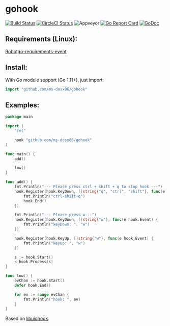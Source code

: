 # gohook

[![Build Status](https://github.com/ms-dosx86/gohook/workflows/Go/badge.svg)](https://github.com/ms-dosx86/gohook/commits/master)
[![CircleCI Status](https://circleci.com/gh/robotn/gohook.svg?style=shield)](https://circleci.com/gh/robotn/gohook)
![Appveyor](https://ci.appveyor.com/api/projects/status/github/robotn/gohook?branch=master&svg=true)
[![Go Report Card](https://goreportcard.com/badge/github.com/ms-dosx86/gohook)](https://goreportcard.com/report/github.com/ms-dosx86/gohook)
[![GoDoc](https://godoc.org/github.com/ms-dosx86/gohook?status.svg)](https://godoc.org/github.com/ms-dosx86/gohook)
<!-- This is a work in progress. -->

## Requirements (Linux):

[Robotgo-requirements-event](https://github.com/go-vgo/robotgo#requirements)

## Install:

With Go module support (Go 1.11+), just import:

```go
import "github.com/ms-dosx86/gohook"
```

## Examples:

```Go
package main

import (
	"fmt"

	hook "github.com/ms-dosx86/gohook"
)

func main() {
	add()

	low()
}

func add() {
	fmt.Println("--- Please press ctrl + shift + q to stop hook ---")
	hook.Register(hook.KeyDown, []string{"q", "ctrl", "shift"}, func(e hook.Event) {
		fmt.Println("ctrl-shift-q")
		hook.End()
	})

	fmt.Println("--- Please press w---")
	hook.Register(hook.KeyDown, []string{"w"}, func(e hook.Event) {
		fmt.Println("keyDown: ", "w")
	})

	hook.Register(hook.KeyUp, []string{"w"}, func(e hook.Event) {
		fmt.Println("keyUp: ", "w")
	})

	s := hook.Start()
	<-hook.Process(s)
}

func low() {
	evChan := hook.Start()
	defer hook.End()

	for ev := range evChan {
		fmt.Println("hook: ", ev)
	}
}

```

Based on [libuiohook](https://github.com/kwhat/libuiohook).